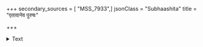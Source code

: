 +++
secondary_sources = [ "MSS_7933",]
jsonClass = "Subhaashita"
title = "एतावानेव पुरुषः"

+++

<details><summary>Text</summary>

एतावानेव पुरुषः कृतं यस्मिन् न नश्यति।  
यावच्च कुर्यादन्योऽस्य कुर्याद् बहुगुणं ततः॥
</details>
